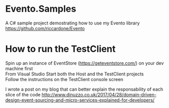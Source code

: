 # Evento.Samples
A C# sample project demostrating how to use my Evento library
https://github.com/riccardone/Evento

# How to run the TestClient  
Spin up an instance of EventStore (https://geteventstore.com/) on your dev machine first  
From Visual Studio Start both the Host and the TestClient projects  
Follow the instructions on the TestClient console screen  

I wrote a post on my blog that can better explain the responsability of each slice of the code
http://www.dinuzzo.co.uk/2017/04/28/domain-driven-design-event-sourcing-and-micro-services-explained-for-developers/ 
